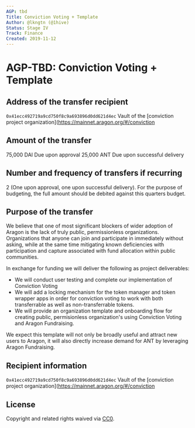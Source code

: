 ```yaml
---
AGP: tbd
Title: Conviction Voting + Template
Author: @lkngtn (@1hive)
Status: Stage IV
Track: Finance
Created: 2019-11-12
---
```


# **AGP-TBD: Conviction Voting + Template**

## **Address of the transfer recipient**

 `0x41ecc492719a9cd750f8c9a693896d0dd621d4ec` Vault of the [conviction project organization](https://mainnet.aragon.org/#/conviction

## **Amount of the transfer**

75,000 DAI Due upon approval
25,000 ANT Due upon successful delivery

## **Number and frequency of transfers if recurring**

2 (One upon approval, one upon successful delivery).
For the purpose of budgeting, the full amount should be debited against this quarters budget.

## **Purpose of the transfer**

We believe that one of most significant blockers of wider adoption of Aragon is the lack of truly public, permissionless organizations. Organizations that anyone can join and participate in immediately without asking, while at the same time mitigating known deficiencies with participation and capture associated with fund allocation within public communities.

In exchange for funding we will deliver the following as project deliverables:
* We will conduct user testing and complete our implementation of Conviction Voting
* We will add a locking mechanism for the token manager and token wrapper apps in order for conviction voting to work with both transferrable as well as non-transferrable tokens. 
* We will provide an organization template and onboarding flow for creating public, permisionless organization's using Conviction Voting and Aragon Fundraising.

We expect this template will not only be broadly useful and attract new users to Aragon, it will also directly increase demand for ANT by leveraging Aragon Fundraising.

## **Recipient information**

 `0x41ecc492719a9cd750f8c9a693896d0dd621d4ec` Vault of the [conviction project organization](https://mainnet.aragon.org/#/conviction

## **License**

Copyright and related rights waived via [CC0](https://creativecommons.org/publicdomain/zero/1.0/).
